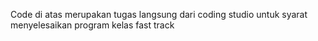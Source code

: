 Code di atas merupakan tugas langsung dari coding studio untuk syarat menyelesaikan program kelas fast track
